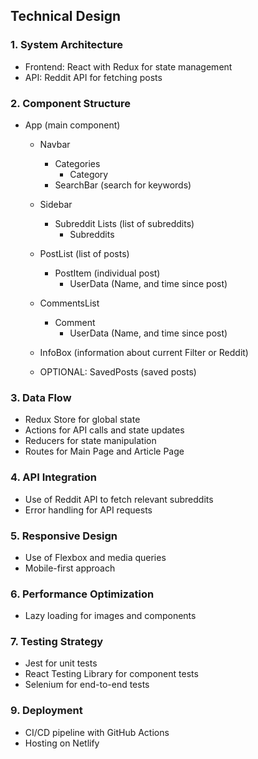 ## Technical Design

### 1. System Architecture

- Frontend: React with Redux for state management
- API: Reddit API for fetching posts

### 2. Component Structure

- App (main component)
  - Navbar
    - Categories
      - Category
    - SearchBar (search for keywords)

  - Sidebar
    - Subreddit Lists (list of subreddits)
      - Subreddits

  - PostList (list of posts)
    - PostItem (individual post)
      - UserData (Name, and time since post)

  - CommentsList
    - Comment
      - UserData (Name, and time since post)

  - InfoBox (information about current Filter or Reddit)

  - OPTIONAL: SavedPosts (saved posts)

### 3. Data Flow

- Redux Store for global state
- Actions for API calls and state updates
- Reducers for state manipulation
- Routes for Main Page and Article Page

### 4. API Integration

- Use of Reddit API to fetch relevant subreddits
- Error handling for API requests

### 5. Responsive Design

- Use of Flexbox and media queries
- Mobile-first approach

### 6. Performance Optimization

- Lazy loading for images and components

### 7. Testing Strategy

- Jest for unit tests
- React Testing Library for component tests
- Selenium for end-to-end tests

### 9. Deployment

- CI/CD pipeline with GitHub Actions
- Hosting on Netlify
